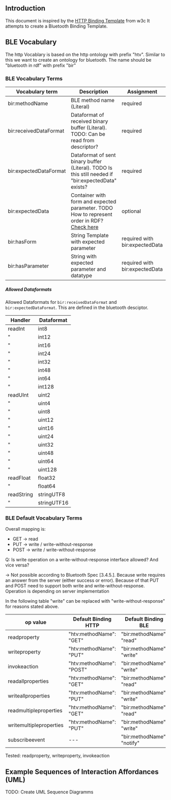 ## Introduction
This document is inspired by the [HTTP Binding Template](https://w3c.github.io/wot-binding-templates/bindings/protocols/http/index.html) from w3c It attempts to create a Bluetooth Binding Template.

## BLE Vocabulary

The http Vocablary is based on the http ontology with prefix "htv". Similar to this we want to create an ontology for bluetooth. The name should be "bluetooth in rdf" with prefix "bir"

### BLE Vocabulary Terms

| Vocabulary term | Description | Assignment | Type |
| --- | --- | --- | --- |
| bir:methodName |BLE method name (Literal) | required | string |
| bir:receivedDataFormat | Dataformat of received binary buffer (Literal). TODO: Can be read from descriptor? | required | string |
| bir:expectedDataFormat | Dataformat of sent binary buffer (Literal). TODO Is this still needed if "bir:expectedData" exists? | required | string |
| bir:expectedData | Container with form and expected parameter. TODO How to represent order in RDF? [Check here](http://infolab.stanford.edu/~stefan/daml/order.html)| optional | string? |
| bir:hasForm | String Template with expected parameter | required with bir:expectedData | ??? |
| bir:hasParameter | String with expected parameter and datatype | required with bir:expectedData | ??? |


##### Allowed Dataformats
Allowed Dataformats for <code>bir:receivedDataFormat</code> and <code>bir:expectedDataFormat</code>. This are defined in the bluetooth desciptor.

| Handler | Dataformat |
| --- | --- |
| readInt | int8 |
| " | int12 |
| " | int16 |
| " | int24 |
| " | int32 |
| " | int48 |
| " | int64 |
| " | int128 |
| readUInt | uint2 |
| " | uint4 |
| " | uint8 |
| " | uint12 |
| " | uint16 |
| " | uint24 |
| " | uint32 |
| " | uint48|
| " | uint64 |
| " | uint128 |
| readFloat | float32 |
| " | float64 |
| readString | stringUTF8 |
| " | stringUTF16 |


### BLE Default Vocabulary Terms
Overall mapping is:
- GET -> read
- PUT -> write / write-without-response
- POST -> write / write-without-response

Q: Is write operation on a write-without-response interface allowed? And vice versa?

-> Not possible according to Bluetooth Spec [3.4.5.]. Because write requires an answer from the server (either success or error). 
Because of that PUT and POST need to support both write and write-without-response. Operation is depending on server implementation

In the following table "write" can be replaced with "write-without-response" for reasons stated above.

| op value | Default Binding HTTP | Default Binding BLE |
| --- | --- | --- |
|  readproperty | "htv:methodName": "GET" | "bir:methodName": "read" | 
| writeproperty | "htv:methodName": "PUT" | "bir:methodName": "write" | 
| invokeaction | "htv:methodName": "POST" | "bir:methodName": "write" | 
| readallproperties | "htv:methodName": "GET" | "bir:methodName": "read" | 
| writeallproperties | "htv:methodName": "PUT" | "bir:methodName": "write" | 
| readmultipleproperties | "htv:methodName": "GET" | "bir:methodName": "read" | 
| writemultipleproperties | "htv:methodName": "PUT" | "bir:methodName": "write" | 
| subscribeevent | --- | "bir:methodName": "notify" |

Tested: readproperty, writeproperty, invokeaction

## Example Sequences of Interaction Affordances (UML)
TODO: Create UML Sequence Diagramms
